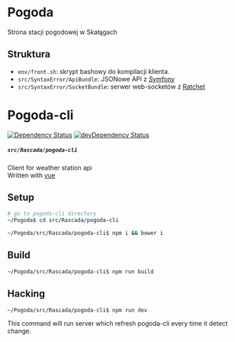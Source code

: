 # Pogoda
Strona stacji pogodowej w Skałągach

## Struktura
- `env/front.sh`: skrypt bashowy do kompilacji klienta.
- `src/SyntaxError/ApiBundle`: JSONowe API z [Symfony](https://symfony.com/)
- `src/SyntaxError/SocketBundle`: serwer web-socketów z [Ratchet](http://socketo.me/)

# Pogoda-cli
[![Dependency Status](https://david-dm.org/rascada/pogoda.svg?style=flat-square&path=src/Rascada/pogoda-cli)](https://david-dm.org/rascada/pogoda?path=src/Rascada/pogoda-cli) [![devDependency Status](https://david-dm.org/rascada/pogoda/dev-status.svg?style=flat-square&path=src/Rascada/pogoda-cli)](https://david-dm.org/rascada/pogoda?path=src/Rascada/pogoda-cli#info=devDependencies)
##### `src/Rascada/pogoda-cli`

Client for weather station api  
Written with [vue](http://vuejs.org)

## Setup
```sh
# go to pogoda-cli directory
~/Pogoda$ cd src/Rascada/pogoda-cli

~/Pogoda/src/Rascada/pogoda-cli$ npm i && bower i
```

## Build
```sh
~/Pogoda/src/Rascada/pogoda-cli$ npm run build
```

## Hacking
```sh
~/Pogoda/src/Rascada/pogoda-cli$ npm run dev
```
This command will run server which refresh pogoda-cli every time it detect change.
